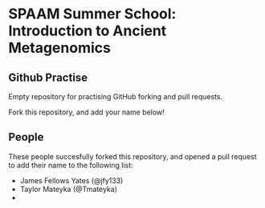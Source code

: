 # SPAAM Summer School: Introduction to Ancient Metagenomics

## Github Practise

Empty repository for practising GitHub forking and pull requests.

Fork this repository, and add your name below!

## People

These people succesfully forked this repository, and opened a pull request to add their name to the following list:

- James Fellows Yates (@jfy133)
- Taylor Mateyka (@Tmateyka)
- 
